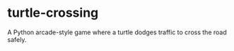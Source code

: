 # turtle-crossing
A Python arcade-style game where a turtle dodges traffic to cross the road safely.
